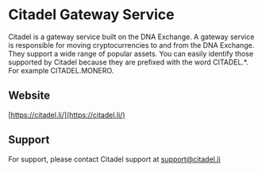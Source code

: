 # Citadel Gateway Service

Citadel is a gateway service built on the DNA Exchange. A gateway service is responsible for moving cryptocurrencies to and from the DNA Exchange. They support a wide range of popular assets. You can easily identify those supported by Citadel because they are prefixed with the word CITADEL.*. For example CITADEL.MONERO.

## Website
[https://citadel.li/](https://citadel.li/)

## Support
For support, please contact Citadel support at support@citadel.li
